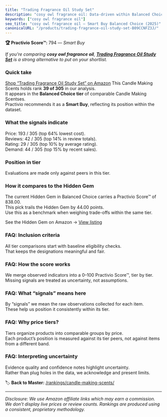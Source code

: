 ```yaml
---
title: "Trading Fragrance Oil Study Set"
description: "cosy owl fragrance oil: Data-driven within Balanced Choice ranking using the Practivio Score™. Positioned by quality, value, demand, findability, momentum."
keywords: ["cosy owl fragrance oil"]
seo_title: "cosy owl fragrance oil — Smart Buy Balanced Choice (2025)"
canonicalURL: "/products/trading-fragrance-oil-study-set-B09CCNFZ3J/"
---
```


**🏆 Practivio Score™:** 794 — _Smart Buy_


*If you're comparing **cosy owl fragrance oil**, **[Trading Fragrance Oil Study Set](https://www.amazon.com/dp/B09CCNFZ3J?tag=practivio-20)** is a strong alternative to put on your shortlist.*
### Quick take
[Shop “Trading Fragrance Oil Study Set” on Amazon](https://www.amazon.com/dp/B09CCNFZ3J?tag=practivio-20)
This Candle Making Scents holds rank **39 of 305** in our analysis.  
It appears in the **Balanced Choice tier** of comparable Candle Making Scentses.  
Practivio recommends it as a **Smart Buy**, reflecting its position within the dataset.

### What the signals indicate
Price: 193 / 305 (top 64% lowest cost).  
Reviews: 42 / 305 (top 14% in review totals).  
Rating: 29 / 305 (top 10% by average rating).  
Demand: 44 / 305 (top 15% by recent sales).

### Position in tier
Evaluations are made only against peers in this tier.

### How it compares to the Hidden Gem
The current Hidden Gem in Balanced Choice carries a Practivio Score™ of 838.00.  
This pick trails the Hidden Gem by 44.00 points.  
Use this as a benchmark when weighing trade-offs within the same tier.  

See the Hidden Gem on Amazon → [View listing](https://www.amazon.com/dp/B08XJQ3KF1?tag=practivio-20)

### FAQ: Inclusion criteria
All tier comparisons start with baseline eligibility checks.  
That keeps the designations meaningful and fair.

### FAQ: How the score works
We merge observed indicators into a 0–100 Practivio Score™, tier by tier.  
Missing signals are treated as uncertainty, not assumptions.

### FAQ: What “signals” means here
By “signals” we mean the raw observations collected for each item.  
These help us position it consistently within its tier.

### FAQ: Why price tiers?
Tiers organize products into comparable groups by price.  
Each product’s position is measured against its tier peers, not against items from a different band.

### FAQ: Interpreting uncertainty
Evidence quality and confidence notes highlight uncertainty.  
Rather than plug holes in the data, we acknowledge and present limits.


🏷️ **Back to Master:** [/rankings/candle-making-scents/](/rankings/candle-making-scents/)

---
_Disclosure: We use Amazon affiliate links which may earn a commission. We don’t display live prices or review counts. Rankings are produced using a consistent, proprietary methodology._
